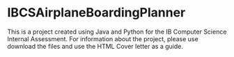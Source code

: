 # IBCSAirplaneBoardingPlanner
This is a project created using Java and Python for the IB Computer Science Internal Assessment. 
For information about the project, please use download the files and use the HTML Cover letter as a guide.

